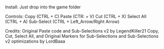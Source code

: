 Install:
 Just drop into the game folder

Controls:
 Copy (CTRL + C)
 Paste (CTR: + V)
 Cut (CTRL + X)
 Select All (CTRL + A)
 Sub-Select (CTRL + Left_Arrow/Right Arrow)

Credits:
 Original Paste code and Sub-Selections v2 by LegendKiller21
 Copy, Cut, Select All, and Original Markers for Sub-Selections and Sub-Selections v2 optimizations by LordBaaa
